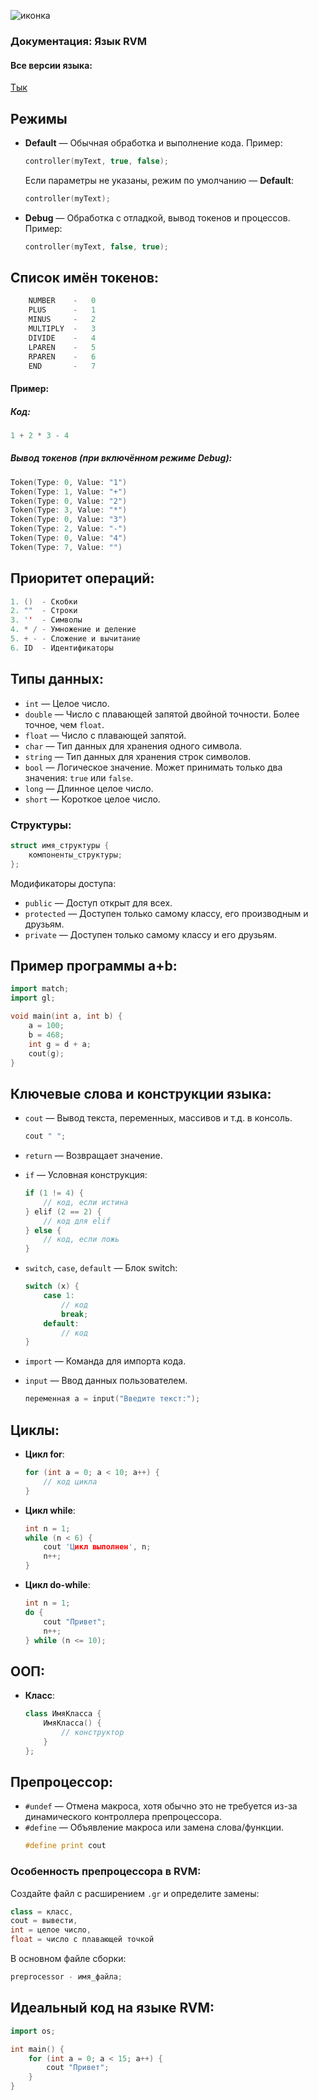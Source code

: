 ![иконка](/icon/icons128.png)
### Документация: Язык RVM

#### Все версии языка:
[Тык](https://github.com/YaroslavlPe1/archive)

## Режимы

- **Default** — Обычная обработка и выполнение кода.
  Пример:
  ```cpp
  controller(myText, true, false);
  ```
  Если параметры не указаны, режим по умолчанию — **Default**:
  ```cpp
  controller(myText);
  ```

- **Debug** — Обработка с отладкой, вывод токенов и процессов.
  Пример:
  ```cpp
  controller(myText, false, true);
  ```

## Список имён токенов:
```cpp
    NUMBER    -   0
    PLUS      -   1
    MINUS     -   2
    MULTIPLY  -   3
    DIVIDE    -   4
    LPAREN    -   5
    RPAREN    -   6
    END       -   7
```

#### Пример:
##### Код:
```cpp
1 + 2 * 3 - 4
```

##### Вывод токенов (при включённом режиме Debug):
```cpp
Token(Type: 0, Value: "1")
Token(Type: 1, Value: "+")
Token(Type: 0, Value: "2")
Token(Type: 3, Value: "*")
Token(Type: 0, Value: "3")
Token(Type: 2, Value: "-")
Token(Type: 0, Value: "4")
Token(Type: 7, Value: "")
```

## Приоритет операций:
```cpp
1. ()  - Скобки
2. ""  - Строки
3. ''  - Символы
4. * / - Умножение и деление
5. + - - Сложение и вычитание
6. ID  - Идентификаторы
```

## Типы данных:
- `int` — Целое число.
- `double` — Число с плавающей запятой двойной точности. Более точное, чем `float`.
- `float` — Число с плавающей запятой.
- `char` — Тип данных для хранения одного символа.
- `string` — Тип данных для хранения строк символов.
- `bool` — Логическое значение. Может принимать только два значения: `true` или `false`.
- `long` — Длинное целое число.
- `short` — Короткое целое число.

### Структуры:
```cpp
struct имя_структуры {
    компоненты_структуры;
};
```

Модификаторы доступа:
- `public` — Доступ открыт для всех.
- `protected` — Доступен только самому классу, его производным и друзьям.
- `private` — Доступен только самому классу и его друзьям.

## Пример программы a+b:
```cpp
import match;
import gl;

void main(int a, int b) {
    a = 100;
    b = 468;
    int g = d + a;
    cout(g);
}
```

## Ключевые слова и конструкции языка:
- `cout` — Вывод текста, переменных, массивов и т.д. в консоль.
  ```cpp
  cout " ";
  ```

- `return` — Возвращает значение.

- `if` — Условная конструкция:
  ```cpp
  if (1 != 4) {
      // код, если истина
  } elif (2 == 2) {
      // код для elif
  } else {
      // код, если ложь
  }
  ```

- `switch`, `case`, `default` — Блок switch:
  ```cpp
  switch (x) {
      case 1:
          // код
          break;
      default:
          // код
  }
  ```

- `import` — Команда для импорта кода.

- `input` — Ввод данных пользователем.
  ```cpp
  переменная a = input("Введите текст:");
  ```

## Циклы:
- **Цикл for**:
  ```cpp
  for (int a = 0; a < 10; a++) {
      // код цикла
  }
  ```

- **Цикл while**:
  ```cpp
  int n = 1;
  while (n < 6) {
      cout 'Цикл выполнен', n;
      n++;
  }
  ```

- **Цикл do-while**:
  ```cpp
  int n = 1;
  do {
      cout "Привет";
      n++;
  } while (n <= 10);
  ```

## ООП:
- **Класс**:
  ```cpp
  class ИмяКласса {
      ИмяКласса() {
          // конструктор
      }
  };
  ```

## Препроцессор:
- `#undef` — Отмена макроса, хотя обычно это не требуется из-за динамического контроллера препроцессора.
- `#define` — Объявление макроса или замена слова/функции.
  ```cpp
  #define print cout
  ```

### Особенность препроцессора в RVM:
Создайте файл с расширением `.gr` и определите замены:
```cpp
class = класс,
cout = вывести,
int = целое число,
float = число с плавающей точкой
```

В основном файле сборки:
```cpp
preprocessor - имя_файла;
```

## Идеальный код на языке RVM:
```cpp
import os;

int main() {
    for (int a = 0; a < 15; a++) {
        cout "Привет";
    }
}
```
